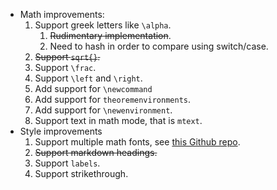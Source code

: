 * Math improvements:
  1. Support greek letters like `\alpha`.
     1. ~~Rudimentary implementation~~.
     2. Need to hash in order to compare using switch/case.
  2. ~~Support `sqrt{}`.~~
  3. Support `\frac`.
  4. Support `\left` and `\right`.
  5. Add support for `\newcommand`
  6. Add support for `theoremenvironments`.
  7. Add support for `\newenvironment`.
  8. Support text in math mode, that is `mtext`.
* Style improvements 
  1. Support multiple math fonts, see [this Github repo](https://github.com/fred-wang/MathFonts).
  2. ~~Support markdown headings.~~
  3. Support `labels`.
  4. Support strikethrough.


